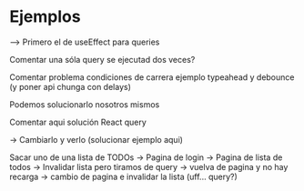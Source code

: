 # Ejemplos

--> Primero el de useEffect para queries

Comentar una sóla query se ejecutad dos veces?

Comentar problema condiciones de carrera ejemplo typeahead y debounce (y poner api chunga con delays)

Podemos solucionarlo nosotros mismos

Comentar aqui solución React query

  -> Cambiarlo y verlo (solucionar ejemplo aqui)

Sacar uno de una lista de TODOs
  -> Pagina de login
  -> Pagina de lista de todos
  -> Invalidar lista pero tiramos de query
  -> vuelva de pagina y no hay recarga
  -> cambio de pagina e invalidar la lista (uff... query?)
